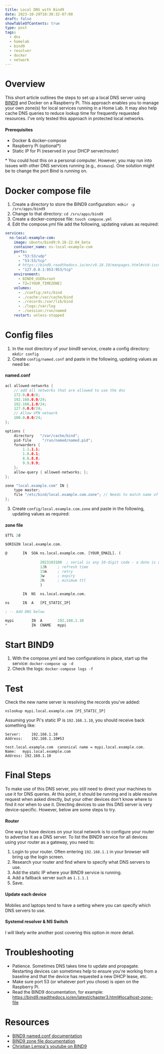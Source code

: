 ```yaml
---
title: Local DNS with Bind9
date: 2023-10-29T10:30:32-07:00
draft: false
showTableOfContents: true
type: post
tags:
  - dns
  - homelab
  - bind9
  - resolver
  - docker
  - network
---
```

# Overview
This short article outlines the steps to set up a local DNS server using [BIND9](https://bind9.net/) and Docker on a Raspberry Pi. This approach enables you to manage your own zone(s) for local services running in a Home Lab. It may also help cache DNS queries to reduce lookup time for frequently requested resources. I've only tested this approach in protected local networks. 
#### Prerequisites 
- Docker & docker-compose
- Raspberry Pi (optional\*)
- Static IP for Pi (reserved in your DHCP server/router)

\* You could host this on a personal computer. However, you may run into issues with other DNS services running (e.g., `dnsmasq`). One solution might be to change the port Bind is running on. 
# Docker compose file
1. Create a directory to store the BIND9 configuration: `mdkir -p /srv/apps/bind9`
2. Change to that directory: `cd /srv/apps/bind9`
3. Create a docker-compose file:  `touch compose.yml`
4. Edit the compose.yml file add the following, updating values as required:

```yaml
services:
  ns-local-example-com:
    image: ubuntu/bind9:9.18-22.04_beta
    container_name: ns-local-example-com
    ports:
      - "53:53/udp"
      - "53:53/tcp"
      # https://bind9.readthedocs.io/en/v9.18.19/manpages.html#std-iscman-rndc
      - "127.0.0.1:953:953/tcp"
    environment:
      - BIND9_USER=root
      - TZ=[YOUR_TIMEZONE]
    volumes:
      - ./config:/etc/bind
      - ./cache:/var/cache/bind
      - ./records:/var/lib/bind
      - ./logs:/var/log
      - ./session:/run/named
    restart: unless-stopped
```
# Config files
1. In the root directory of your bind9 service, create a config directory: `mkdir config`
2. Create `config/named.conf` and paste in the following, updating values as need be: 
#### named.conf
```c
acl allowed-networks {
    // add all networks that are allowed to use the dns
    172.0.0.0/8;
    192.168.0.0/24;
    192.168.1.0/24;
    127.0.0.0/24;
    // Allow VPN network
    100.0.0.0/24;
};

options {
    directory	"/var/cache/bind";
    pid-file     "/run/named/named.pid";
    forwarders {
        1.1.1.1;
        1.0.0.1;
        8.8.8.8;
        9.9.9.9;
    };
    allow-query { allowed-networks; };
};

zone "local.example.com" IN {
    type master;
    file "/etc/bind/local.example.com.zone"; // Needs to match name of zone file
};
```

3. Create `config/local.example.com.zone` and paste in the following, updating values as required: 
#### zone file
```lisp
$TTL 2d

$ORIGIN local.example.com.

@		IN	SOA	ns.local.example.com. [YOUR_EMAIL]. (
	
				2023103100 	; serial is any 10-digit code - a date is useful
				12h		; refresh time
				15m		; retry
				3w		; expiry
				2h		; minimum ttl
				)

		IN	NS	ns.local.example.com.

ns		IN	A 	[PI_STATIC_IP]

; -- Add DNS below

mypi		IN	A	    192.168.1.10
*		    IN	CNAME	mypi

```

# Start BIND9
1. With the compose.yml and two configurations in place, start up the service: `docker-compose up -d`
2. Check the logs: `docker-compose logs -f`
# Test
Check the new name server is resolving the records you've added:

`nslookup mypi.local.example.com [PI_STATIC_IP]`

Assuming your Pi's static IP is `192.168.1.10`, you should receive back something like:

```
Server:		192.168.1.10
Address:	192.168.1.10#53

test.local.example.com	canonical name = mypi.local.example.com.
Name:	mypi.local.example.com
Address: 192.168.1.10
```

# Final Steps
To make use of this DNS server, you still need to direct your machines to use it for DNS queries. At this point, it should be running and is able resolve request when asked directly, but your other devices don't know where to find it nor when to use it. Directing devices to use this DNS server is very device-specific. However, below are some steps to try.
#### Router
One way to have devices on your local network is to configure your router to advertise it as a DNS server. To list the BIND9 service for all devices using your router as a gateway, you need to:
1. Login to your router. Often entering `192.168.1.1` in your browser will bring up the login screen.
2. Research your router and find where to specify what DNS servers to use.
3. Add the static IP where your BIND9 service is running.
4. Add a fallback server such as `1.1.1.1`
5. Save.

#### Update each device
Mobiles and laptops tend to have a setting where you can specify which DNS servers to use. 
#### Systemd resolver & NS Switch
I will likely write another post covering this option in more detail.

# Troubleshooting
- Patience. Sometimes DNS takes time to update and propagate. Restarting devices can sometimes help to ensure you're working from a baseline and that the device has requested a new DHCP lease, etc.
- Make sure port 53 (or whatever port you chose) is open on the Raspberry Pi. 
- Read the BIND9 documentation, for example: https://bind9.readthedocs.io/en/latest/chapter3.html#localhost-zone-file

# Resources
- [BIND9 named.conf documentation](https://bind9.readthedocs.io/en/latest/reference.html#named-conf)
- [BIND9 zone file documentation](https://bind9.readthedocs.io/en/latest/chapter3.html)
- [Christian Lempa's youtube on BIND9](https://youtu.be/syzwLwE3Xq4?si=3psNWIJOCqKHozIP)